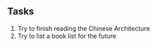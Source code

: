 ## Tasks
1. Try to finish reading the Chinese Architecture
2. Try to list a book list for the future

